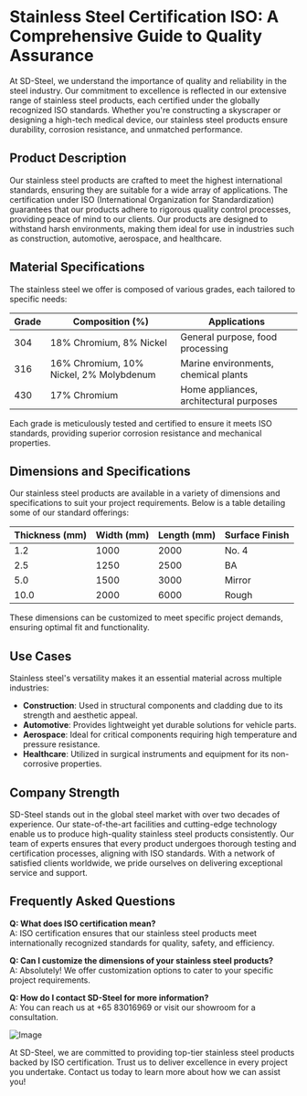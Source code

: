 # Stainless Steel Certification ISO: A Comprehensive Guide to Quality Assurance

At SD-Steel, we understand the importance of quality and reliability in the steel industry. Our commitment to excellence is reflected in our extensive range of stainless steel products, each certified under the globally recognized ISO standards. Whether you're constructing a skyscraper or designing a high-tech medical device, our stainless steel products ensure durability, corrosion resistance, and unmatched performance.

## Product Description

Our stainless steel products are crafted to meet the highest international standards, ensuring they are suitable for a wide array of applications. The certification under ISO (International Organization for Standardization) guarantees that our products adhere to rigorous quality control processes, providing peace of mind to our clients. Our products are designed to withstand harsh environments, making them ideal for use in industries such as construction, automotive, aerospace, and healthcare.

## Material Specifications

The stainless steel we offer is composed of various grades, each tailored to specific needs:

| Grade | Composition (%) | Applications |
|-------|----------------|--------------|
| 304    | 18% Chromium, 8% Nickel | General purpose, food processing |
| 316    | 16% Chromium, 10% Nickel, 2% Molybdenum | Marine environments, chemical plants |
| 430    | 17% Chromium | Home appliances, architectural purposes |

Each grade is meticulously tested and certified to ensure it meets ISO standards, providing superior corrosion resistance and mechanical properties.

## Dimensions and Specifications

Our stainless steel products are available in a variety of dimensions and specifications to suit your project requirements. Below is a table detailing some of our standard offerings:

| Thickness (mm) | Width (mm) | Length (mm) | Surface Finish |
|----------------|------------|-------------|----------------|
| 1.2            | 1000       | 2000        | No. 4 |
| 2.5            | 1250       | 2500        | BA |
| 5.0            | 1500       | 3000        | Mirror |
| 10.0           | 2000       | 6000        | Rough |

These dimensions can be customized to meet specific project demands, ensuring optimal fit and functionality.

## Use Cases

Stainless steel's versatility makes it an essential material across multiple industries:

- **Construction**: Used in structural components and cladding due to its strength and aesthetic appeal.
- **Automotive**: Provides lightweight yet durable solutions for vehicle parts.
- **Aerospace**: Ideal for critical components requiring high temperature and pressure resistance.
- **Healthcare**: Utilized in surgical instruments and equipment for its non-corrosive properties.

## Company Strength

SD-Steel stands out in the global steel market with over two decades of experience. Our state-of-the-art facilities and cutting-edge technology enable us to produce high-quality stainless steel products consistently. Our team of experts ensures that every product undergoes thorough testing and certification processes, aligning with ISO standards. With a network of satisfied clients worldwide, we pride ourselves on delivering exceptional service and support.

## Frequently Asked Questions

**Q: What does ISO certification mean?**  
A: ISO certification ensures that our stainless steel products meet internationally recognized standards for quality, safety, and efficiency.

**Q: Can I customize the dimensions of your stainless steel products?**  
A: Absolutely! We offer customization options to cater to your specific project requirements.

**Q: How do I contact SD-Steel for more information?**  
A: You can reach us at +65 83016969 or visit our showroom for a consultation.

![Image](https://github.com/user-attachments/assets/2567258e-e124-4816-932d-1809bd27ef0b)

At SD-Steel, we are committed to providing top-tier stainless steel products backed by ISO certification. Trust us to deliver excellence in every project you undertake. Contact us today to learn more about how we can assist you!
